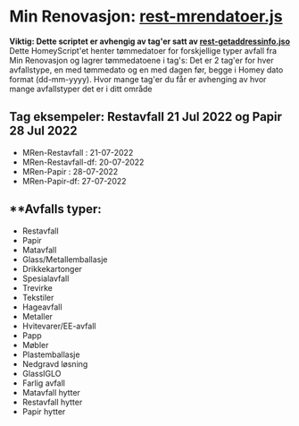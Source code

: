 # **Min Renovasjon**: [rest-mrendatoer.js](../Scripts/rest-mrendatoer.js)
**Viktig: Dette scriptet er avhengig av tag'er satt av [rest-getaddressinfo.jso](../Scripts/rest-getaddressinfo.js)**
Dette HomeyScript'et henter tømmedatoer for forskjellige typer avfall fra Min Renovasjon og lagrer tømmedatoene i tag's: Det er 2 tag'er for hver avfallstype, en med tømmedato og en med dagen før, begge i Homey dato format (dd-mm-yyyy). Hvor mange tag'er du får er avhenging av hvor mange avfallstyper det er i ditt område
## **Tag eksempeler:** Restavfall 21 Jul 2022 og Papir 28 Jul 2022
* MRen-Restavfall   : 21-07-2022
* MRen-Restavfall-df: 20-07-2022
* MRen-Papir   : 28-07-2022
* MRen-Papir-df: 27-07-2022

## **Avfalls typer:
* Restavfall
* Papir
* Matavfall
* Glass/Metallemballasje
* Drikkekartonger
* Spesialavfall
* Trevirke
* Tekstiler
* Hageavfall
* Metaller
* Hvitevarer/EE-avfall
* Papp
* Møbler
* Plastemballasje
* Nedgravd løsning
* GlassIGLO
* Farlig avfall
* Matavfall hytter
* Restavfall hytter
* Papir hytter